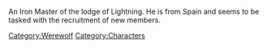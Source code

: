 An Iron Master of the lodge of Lightning. He is from Spain and seems to
be tasked with the recruitment of new members.

[Category:Werewolf](Category:Werewolf "wikilink")
[Category:Characters](Category:Characters "wikilink")